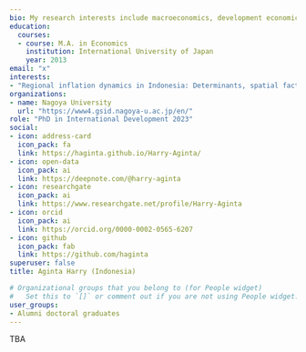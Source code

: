 ```yaml
---
bio: My research interests include macroeconomics, development economics, regional and spatial analysis, and applied econometrics.
education:
  courses:
  - course: M.A. in Economics
    institution: International University of Japan
    year: 2013
email: "x"
interests:
- "Regional inflation dynamics in Indonesia: Determinants, spatial factors, and convergence analysis"
organizations:
- name: Nagoya University
  url: "https://www4.gsid.nagoya-u.ac.jp/en/"
role: "PhD in International Development 2023"
social:
- icon: address-card
  icon_pack: fa
  link: https://haginta.github.io/Harry-Aginta/
- icon: open-data
  icon_pack: ai
  link: https://deepnote.com/@harry-aginta
- icon: researchgate
  icon_pack: ai
  link: https://www.researchgate.net/profile/Harry-Aginta
- icon: orcid
  icon_pack: ai
  link: https://orcid.org/0000-0002-0565-6207
- icon: github
  icon_pack: fab
  link: https://github.com/haginta
superuser: false
title: Aginta Harry (Indonesia)

# Organizational groups that you belong to (for People widget)
#   Set this to `[]` or comment out if you are not using People widget.
user_groups:
- Alumni doctoral graduates
---
```


TBA
